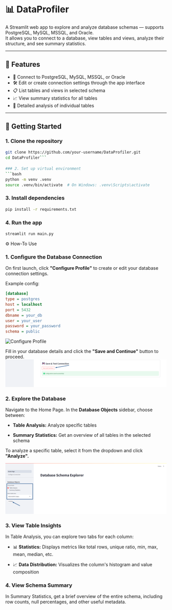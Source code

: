 # 📊 DataProfiler

A Streamlit web app to explore and analyze database schemas — supports PostgreSQL, MySQL, MSSQL, and Oracle.  
It allows you to connect to a database, view tables and views, analyze their structure, and see summary statistics.

---

## 🚀 Features

- 🔗 Connect to PostgreSQL, MySQL, MSSQL, or Oracle
- 🛠️ Edit or create connection settings through the app interface
- 📋 List tables and views in selected schema
- 📈 View summary statistics for all tables
- 🔎 Detailed analysis of individual tables

---

## 🏁 Getting Started

### 1. Clone the repository

```bash
git clone https://github.com/your-username/DataProfiler.git
cd DataProfiler```

### 2. Set up virtual environment
```bash
python -m venv .venv
source .venv/bin/activate  # On Windows: .venv\Scripts\activate
```
### 3. Install dependencies
```bash
pip install -r requirements.txt
```
### 4. Run the app
```bash
streamlit run main.py
```

⚙️ How-To Use

### 1. Configure the Database Connection
On first launch, click **"Configure Profile"** to create or edit your database connection settings.

Example config:
```ini
[database]
type = postgres
host = localhost
port = 5432
dbname = your_db
user = your_user
password = your_password
schema = public
```

![Configure Profile](images/configure_profile.png)

Fill in your database details and click the **"Save and Continue"** button to proceed.
![Save Connection](images/save_connection.png)

### 2. Explore the Database
Navigate to the Home Page. In the **Database Objects** sidebar, choose between:

- **Table Analysis:** Analyze specific tables

- **Summary Statistics:** Get an overview of all tables in the selected schema

To analyze a specific table, select it from the dropdown and click **"Analyze".**

![Run Analysis](images/run_analysis.png)

### 3. View Table Insights
In Table Analysis, you can explore two tabs for each column:

- 📊 **Statistics:** Displays metrics like total rows, unique ratio, min, max, mean, median, etc.

- 📈 **Data Distribution:** Visualizes the column's histogram and value composition

### 4. View Schema Summary
In Summary Statistics, get a brief overview of the entire schema, including row counts, null percentages, and other useful metadata.




